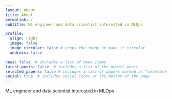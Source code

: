 ```yaml
---
layout: About
title: About
permalink: /
subtitle: ML engineer and data scientist interested in MLOps

profile:
  align: right
  image: false
  image_circular: false # crops the image to make it circular
  address: false

news: false  # includes a list of news items
latest_posts: false  # includes a list of the newest posts
selected_papers: false # includes a list of papers marked as "selected={true}"
social: true  # includes social icons at the bottom of the page
---
```


ML engineer and data scientist interested in MLOps

